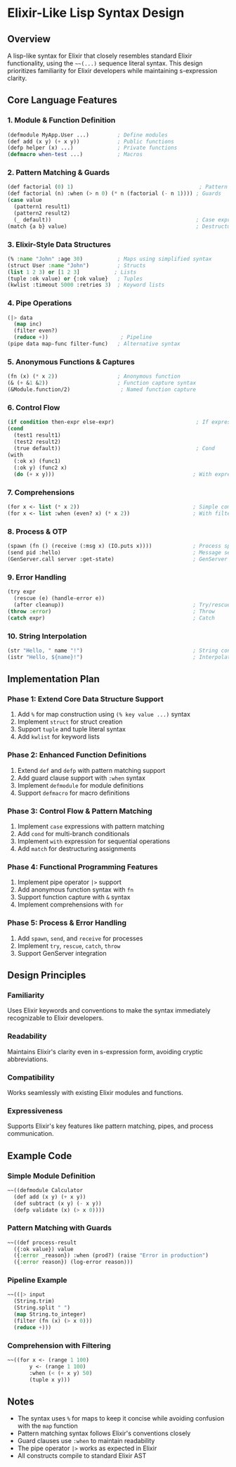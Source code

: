 # Elixir-Like Lisp Syntax Design

## Overview
A lisp-like syntax for Elixir that closely resembles standard Elixir functionality, using the `~~(...)` sequence literal syntax. This design prioritizes familiarity for Elixir developers while maintaining s-expression clarity.

## Core Language Features

### 1. Module & Function Definition
```lisp
(defmodule MyApp.User ...)         ; Define modules
(def add (x y) (+ x y))            ; Public functions  
(defp helper (x) ...)              ; Private functions
(defmacro when-test ...)           ; Macros
```

### 2. Pattern Matching & Guards
```lisp
(def factorial (0) 1)                                        ; Pattern matching on literals
(def factorial (n) :when (> n 0) (* n (factorial (- n 1)))) ; Guards
(case value 
  (pattern1 result1) 
  (pattern2 result2) 
  (_ default))                                              ; Case expressions
(match {a b} value)                                         ; Destructuring
```

### 3. Elixir-Style Data Structures
```lisp
(% :name "John" :age 30)           ; Maps using simplified syntax
(struct User :name "John")         ; Structs
(list 1 2 3) or [1 2 3]           ; Lists
(tuple :ok value) or {:ok value}   ; Tuples
(kwlist :timeout 5000 :retries 3)  ; Keyword lists
```

### 4. Pipe Operations
```lisp
(|> data 
  (map inc) 
  (filter even?) 
  (reduce +))                       ; Pipeline
(pipe data map-func filter-func)   ; Alternative syntax
```

### 5. Anonymous Functions & Captures
```lisp
(fn (x) (* x 2))                   ; Anonymous function
(& (+ &1 &2))                      ; Function capture syntax
(&Module.function/2)                ; Named function capture
```

### 6. Control Flow
```lisp
(if condition then-expr else-expr)                          ; If expression
(cond 
  (test1 result1) 
  (test2 result2) 
  (true default))                                           ; Cond
(with 
  (:ok x) (func1) 
  (:ok y) (func2 x) 
  (do (+ x y)))                                            ; With expression
```

### 7. Comprehensions
```lisp
(for x <- list (* x 2))                                    ; Simple comprehension
(for x <- list :when (even? x) (* x 2))                    ; With filter
```

### 8. Process & OTP
```lisp
(spawn (fn () (receive (:msg x) (IO.puts x))))             ; Process spawning
(send pid :hello)                                          ; Message sending
(GenServer.call server :get-state)                         ; GenServer calls
```

### 9. Error Handling
```lisp
(try expr 
  (rescue (e) (handle-error e)) 
  (after cleanup))                                         ; Try/rescue
(throw :error)                                             ; Throw
(catch expr)                                               ; Catch
```

### 10. String Interpolation
```lisp
(str "Hello, " name "!")                                   ; String concatenation
(istr "Hello, ${name}!")                                   ; Interpolated strings
```

## Implementation Plan

### Phase 1: Extend Core Data Structure Support
1. Add `%` for map construction using `(% key value ...)` syntax
2. Implement `struct` for struct creation  
3. Support `tuple` and tuple literal syntax
4. Add `kwlist` for keyword lists

### Phase 2: Enhanced Function Definitions
1. Extend `def` and `defp` with pattern matching support
2. Add guard clause support with `:when` syntax
3. Implement `defmodule` for module definitions
4. Support `defmacro` for macro definitions

### Phase 3: Control Flow & Pattern Matching
1. Implement `case` expressions with pattern matching
2. Add `cond` for multi-branch conditionals
3. Implement `with` expression for sequential operations
4. Add `match` for destructuring assignments

### Phase 4: Functional Programming Features
1. Implement pipe operator `|>` support
2. Add anonymous function syntax with `fn`
3. Support function capture with `&` syntax
4. Implement comprehensions with `for`

### Phase 5: Process & Error Handling
1. Add `spawn`, `send`, and `receive` for processes
2. Implement `try`, `rescue`, `catch`, `throw`
3. Support GenServer integration

## Design Principles

### Familiarity
Uses Elixir keywords and conventions to make the syntax immediately recognizable to Elixir developers.

### Readability
Maintains Elixir's clarity even in s-expression form, avoiding cryptic abbreviations.

### Compatibility
Works seamlessly with existing Elixir modules and functions.

### Expressiveness
Supports Elixir's key features like pattern matching, pipes, and process communication.

## Example Code

### Simple Module Definition
```lisp
~~((defmodule Calculator
  (def add (x y) (+ x y))
  (def subtract (x y) (- x y))
  (defp validate (x) (> x 0))))
```

### Pattern Matching with Guards
```lisp
~~((def process-result 
  ({:ok value}) value
  ({:error _reason}) :when (prod?) (raise "Error in production")
  ({:error reason}) (log-error reason)))
```

### Pipeline Example
```lisp
~~((|> input
  (String.trim)
  (String.split " ")
  (map String.to_integer)
  (filter (fn (x) (> x 0)))
  (reduce +)))
```

### Comprehension with Filtering
```lisp
~~((for x <- (range 1 100)
       y <- (range 1 100)
       :when (< (+ x y) 50)
       (tuple x y)))
```

## Notes

- The syntax uses `%` for maps to keep it concise while avoiding confusion with the `map` function
- Pattern matching syntax follows Elixir's conventions closely
- Guard clauses use `:when` to maintain readability
- The pipe operator `|>` works as expected in Elixir
- All constructs compile to standard Elixir AST
